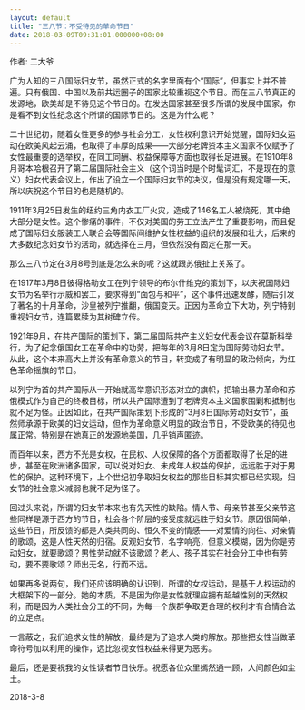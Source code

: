 ```yaml
---
layout: default
title: "三八节：不受待见的革命节日"
date: 2018-03-09T09:31:01.000000+08:00
---
```


作者: 二大爷

广为人知的三八国际妇女节，虽然正式的名字里面有个“国际”，但事实上并不普遍。只有俄国、中国以及前共运圈子的国家比较重视这个节日。而在三八节真正的发源地，欧美却是不待见这个节日的。在发达国家甚至很多所谓的发展中国家，你是看不到女性纪念这个所谓的国际节日的。这是为什么呢？

二十世纪初，随着女性更多的参与社会分工，女性权利意识开始觉醒，国际妇女运动在欧美风起云涌，也取得了丰厚的成果——大部分老牌资本主义国家不仅赋予了女性最重要的选举权，在同工同酬、权益保障等方面也取得长足进展。在1910年8月哥本哈根召开了第二届国际社会主义（这个词当时是个时髦词汇，不是现在的意义）妇女代表会议上，作出了设立一个国际妇女节的决议，但是没有规定哪一天。所以庆祝这个节日的也是随机的。

1911年3月25日发生的纽约三角内衣工厂火灾，造成了146名工人被烧死，其中绝大部分是女性。这个惨痛的事件，不仅对美国的劳工立法产生了重要影响，而且促成了国际妇女服装工人联合会等国际间维护女性权益的组织的发展和壮大，后来的大多数纪念妇女节的活动，就选择在三月，但依然没有固定在那一天。

那么三八节定在3月8号到底是怎么来的呢？这就跟苏俄扯上关系了。

在1917年3月8日彼得格勒女工在列宁领导的布尔什维克的策划下，以庆祝国际妇女节为名举行示威和罢工，要求得到“面包与和平”，这个事件迅速发酵，随后引发了著名的十月革命，沙皇被列宁推翻，俄国变天。正因为革命立下大功，列宁特别重视妇女节，连篇累牍为其树碑立传。

1921年9月，在共产国际的策划下，第二届国际共产主义妇女代表会议在莫斯科举行，为了纪念俄国女工在革命中的功劳，把每年的3月8日定为国际劳动妇女节。从此，这个本来高大上并没有革命意义的节日，转变成了有明显的政治倾向，为红色革命摇旗的节日。

以列宁为首的共产国际从一开始就高举意识形态对立的旗帜，把输出暴力革命和苏俄模式作为自己的终极目标，所以共产国际遭到了老牌资本主义国家围剿和抵制也就不足为怪。正因如此，在共产国际策划下形成的“3月8日国际劳动妇女节”，虽然师承源于欧美的妇女运动，但作为革命意义明显的政治节日，不受欧美的待见也属正常。特别是在她真正的发源地美国，几乎销声匿迹。

而百年以来，西方不光是女权，在民权、人权保障的各个方面都取得了长足的进步，甚至在欧洲诸多国家，可以说对妇女、未成年人权益的保护，远远胜于对于男性的保护。这种环境下，上个世纪初争取妇女权益的那些目标其实都已经实现，妇女节的社会意义减弱也就不足为怪了。

回过头来说，所谓的妇女节本来也有先天性的缺陷。情人节、母亲节甚至父亲节这些同样是源于西方的节日，社会各个阶层的接受度就远胜于妇女节。原因很简单，这些节日，所反馈的都是人类共同的、恒久不变的情感——对爱情的向往、对亲情的歌颂，这是人性天然的归宿。反观妇女节，名字响亮，但意义模糊，因为你是劳动妇女，就要歌颂？男性劳动就不该歌颂？老人、孩子其实在社会分工中也有劳动，要不要歌颂？师出无名，行而不远。

如果再多说两句，我们还应该明确的认识到，所谓的女权运动，是基于人权运动的大框架下的一部分。她的本质，不是因为你是女性就理应拥有超越性别的天然权利，而是因为人类社会分工的不同，为每一个族群争取更合理的权利才有合情合法的立足点。

一言蔽之，我们追求女性的解放，最终是为了追求人类的解放。那些把女性当做革命符号加以利用的操作，远比忽视女性权益来得更为恶劣。

最后，还是要祝我的女性读者节日快乐。祝愿各位众里嫣然通一顾，人间颜色如尘土。

2018-3-8

